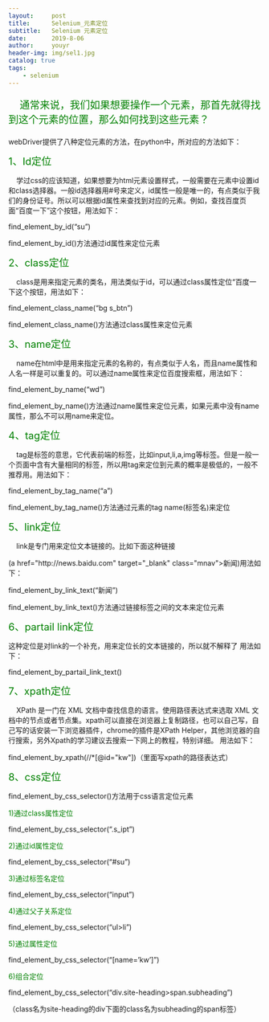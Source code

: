 ```yaml
---
layout:     post
title:      Selenium_元素定位
subtitle:   Selenium 元素定位
date:       2019-8-06
author:     youyr
header-img: img/sel1.jpg
catalog: true
tags:
    - selenium
---
```


<p style="font-size:20px;color:green">&nbsp;&nbsp;&nbsp;&nbsp;通常来说，我们如果想要操作一个元素，那首先就得找到这个元素的位置，那么如何找到这些元素？</p>
<span>webDriver提供了八种定位元素的方法，在python中，所对应的方法如下：</span>

<span style="color:green;font-size:20px">1、Id定位</span>
 <p>&nbsp;&nbsp;&nbsp;&nbsp;学过css的应该知道，如果想要为html元素设置样式，一般需要在元素中设置id和class选择器。一般id选择器用#号来定义，id属性一般是唯一的，有点类似于我们的身份证号。所以可以根据id属性来查找到对应的元素。例如，查找百度页面“百度一下”这个按钮，用法如下：</p>
 <p>find_element_by_id(“su”)</p>
 <p>find_element_by_id()方法通过id属性来定位元素</p>

<span style="color:green;font-size:20px">2、class定位</span>
<p>&nbsp;&nbsp;&nbsp;&nbsp;class是用来指定元素的类名，用法类似于id，可以通过class属性定位“百度一下这个按钮，用法如下：</p>
<p>find_element_class_name(“bg s_btn”)</p>
<p>find_element_class_name()方法通过class属性来定位元素</p>

<span style="color:green;font-size:20px">3、name定位</span>
<p>&nbsp;&nbsp;&nbsp;&nbsp;name在html中是用来指定元素的名称的，有点类似于人名，而且name属性和人名一样是可以重复的。可以通过name属性来定位百度搜索框，用法如下：</p>
<p>find_element_by_name(“wd”)</p>
<p>find_element_by_name()方法通过name属性来定位元素，如果元素中没有name属性，那么不可以用name来定位。</p>

<span style="color:green;font-size:20px">4、tag定位 </span>
<p>&nbsp;&nbsp;&nbsp;&nbsp;tag是标签的意思，它代表前端的标签，比如input,li,a,img等标签。但是一般一个页面中含有大量相同的标签，所以用tag来定位到元素的概率是极低的，一般不推荐用。用法如下：</p>
<p>find_element_by_tag_name(“a”)</p>
<p>find_element_by_tag_name()方法通过元素的tag name(标签名)来定位</p>

<span style="color:green;font-size:20px">5、link定位</span>
<p>&nbsp;&nbsp;&nbsp;&nbsp;link是专门用来定位文本链接的。比如下面这种链接</p>
<p>(a href="http://news.baidu.com" target="_blank" class="mnav">新闻</a>)用法如下：</p>
<p>find_element_by_link_text(“新闻”)</p>
<p>find_element_by_link_text()方法通过链接标签之间的文本来定位元素</p>

<span style="color:green;font-size:20px">6、partail link定位</span>
<p>这种定位是对link的一个补充，用来定位长的文本链接的，所以就不解释了
用法如下：</p>
<p>find_element_by_partail_link_text()</p>
<span style="color:green;font-size:20px">7、xpath定位</span>
<p>&nbsp;&nbsp;&nbsp;&nbsp;XPath 是一门在 XML 文档中查找信息的语言。使用路径表达式来选取 XML 文档中的节点或者节点集。xpath可以直接在浏览器上复制路径，也可以自己写，自己写的话安装一下浏览器插件，chrome的插件是XPath Helper，其他浏览器的自行搜索，另外Xpath的学习建议去搜索一下网上的教程，特别详细。
用法如下：</p>
<p>find_element_by_xpath(//*[@id="kw"])（里面写xpath的路径表达式）</p>

<span style="color:green;font-size:20px">8、css定位</span>
<p>find_element_by_css_selector()方法用于css语言定位元素</p>

<p style="color:green">1)通过class属性定位</p>
<p>find_element_by_css_selector(“.s_ipt”)</p>
<p style="color:green">2)通过id属性定位</p>
<p>find_element_by_css_selector(“#su”)</p>
<p style="color:green">3)通过标签名定位</p>
<p>find_element_by_css_selector(“input”)</p>
<p style="color:green">4)通过父子关系定位</p>
<p>find_element_by_css_selector(“ul>li”)</p>
<p style="color:green">5)通过属性定位</p>
<p>find_element_by_css_selector(“[name=’kw’]”)</p>
<p style="color:green">6)组合定位</p>
<p>find_element_by_css_selector(“div.site-heading>span.subheading”)</p>
<p>（class名为site-heading的div下面的class名为subheading的span标签）</p>
